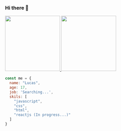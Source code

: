 ### Hi there 👋

 <div>
  <a href="https://github.com/LucasAlt40">
  <img height="180em" src="https://github-readme-stats.vercel.app/api?username=LucasAlt40&show_icons=true&theme=dracula&include_all_commits=true&count_private=true"/>
  <img height="180em" src="https://github-readme-stats.vercel.app/api/top-langs/?username=LucasAlt40&layout=compact&langs_count=8&theme=dracula"/>
<div>

```javascript
const me = {
  name: "Lucas",
  age: 17,
  job: 'Searching...',
  skils: [
    "javascript",
    "css",
    "html",
    "reactjs (In progress...)"
  ]
}
```

<!--
**LucasAlt40/LucasAlt40** is a ✨ _special_ ✨ repository because its `README.md` (this file) appears on your GitHub profile.

Here are some ideas to get you started:

- 🔭 I’m currently working on ...
- 🌱 I’m currently learning ...
- 👯 I’m looking to collaborate on ...
- 🤔 I’m looking for help with ...
- 💬 Ask me about ...
- 📫 How to reach me: ...
- 😄 Pronouns: ...
- ⚡ Fun fact: ...
-->
